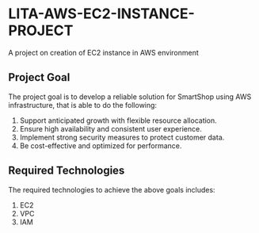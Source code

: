 # LITA-AWS-EC2-INSTANCE-PROJECT
 A project on creation of EC2 instance in AWS environment
## Project Goal
 The project goal is to develop a reliable solution for SmartShop using AWS infrastructure,
 that is able to do the following:
 1) Support anticipated growth with flexible resource allocation.
 2) Ensure high availability and consistent user experience.
 3) Implement strong security measures to protect customer data.
 4) Be cost-effective and optimized for performance.
## Required Technologies
 The required technologies to achieve the above goals includes:
 1) EC2
 2) VPC
 3) IAM 